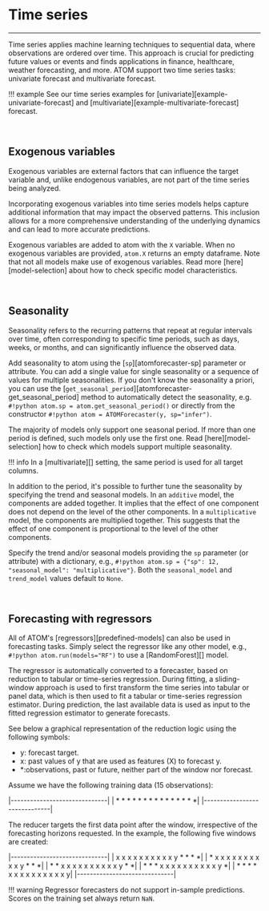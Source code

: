 # Time series
-------------

Time series applies machine learning techniques to sequential data, where
observations are ordered over time. This approach is crucial for predicting
future values or events and finds applications in finance, healthcare, weather
forecasting, and more. ATOM support two time series tasks: univariate forecast
and multivariate forecast.

!!! example
    See our time series examples for [univariate][example-univariate-forecast]
    and [multivariate][example-multivariate-forecast] forecast.

<br>

## Exogenous variables

Exogenous variables are external factors that can influence the target variable
and, unlike endogenous variables, are not part of the time series being analyzed.

Incorporating exogenous variables into time series models helps capture additional
information that may impact the observed patterns. This inclusion allows for a
more comprehensive understanding of the underlying dynamics and can lead to more
accurate predictions.

Exogenous variables are added to atom with the `X` variable. When no exogenous
variables are provided, `atom.X` returns an empty dataframe. Note that not all
models make use of exogenous variables. Read more [here][model-selection] about
how to check specific model characteristics.

<br>

## Seasonality

Seasonality refers to the recurring patterns that repeat at regular intervals
over time, often corresponding to specific time periods, such as days, weeks,
or months, and can significantly influence the observed data.

Add seasonality to atom using the [`sp`][atomforecaster-sp] parameter or attribute.
You can add a single value for single seasonality or a sequence of values for
multiple seasonalities. If you don't know the seasonality a priori, you can use
the [`get_seasonal_period`][atomforecaster-get_seasonal_period] method to
automatically detect the seasonality, e.g. `#!python atom.sp = atom.get_seasonal_period()`
or directly from the constructor `#!python atom = ATOMForecaster(y, sp="infer")`.

The majority of models only support one seasonal period. If more than one period
is defined, such models only use the first one. Read [here][model-selection] how
to check which models support multiple seasonality.

!!! info
    In a [multivariate][] setting, the same period is used for all target columns.

In addition to the period, it's possible to further tune the seasonality by
specifying the trend and seasonal models. In an `additive` model, the components
are added together. It implies that the effect of one component does not depend
on the level of the other components. In a `multiplicative` model, the components
are multiplied together. This suggests that the effect of one component is
proportional to the level of the other components.

Specify the trend and/or seasonal models providing the `sp` parameter (or attribute)
with a dictionary, e.g., `#!python atom.sp = {"sp": 12, "seasonal_model": "multiplicative"}`.
Both the `seasonal_model` and `trend_model` values default to `None`.

<br>

## Forecasting with regressors

All of ATOM's [regressors][predefined-models] can also be used in forecasting
tasks. Simply select the regressor like any other model, e.g.,
`#!python atom.run(models="RF")` to use a [RandomForest][] model.

The regressor is automatically converted to a forecaster, based on reduction
to tabular or time-series regression. During fitting, a sliding-window approach
is used to first transform the time series into tabular or panel data, which is
then used to fit a tabular or time-series regression estimator. During prediction,
the last available data is used as input to the fitted regression estimator to
generate forecasts.

See below a graphical representation of the reduction logic using the following
symbols:

- y: forecast target.
- x: past values of y that are used as features (X) to forecast y.
- *:observations, past or future, neither part of the window nor forecast.

Assume we have the following training data (15 observations):

|------------------------------|
| * * * * * * * * * * * * * * *|
|------------------------------|

The reducer targets the first data point after the window, irrespective of the
forecasting horizons requested. In the example, the following five windows are
created:

|------------------------------|
| x x x x x x x x x x y * * * *|
| * x x x x x x x x x x y * * *|
| * * x x x x x x x x x x y * *|
| * * * x x x x x x x x x x y *|
| * * * * x x x x x x x x x x y|
|------------------------------|

!!! warning
    Regressor forecasters do not support in-sample predictions. Scores on the
    training set always return `NaN`.
